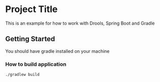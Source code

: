 # Project Title

This is an example for how to work with Drools, Spring Boot and Gradle

## Getting Started

You should have gradle installed on your machine

### How to build application

```
./gradlew build
```